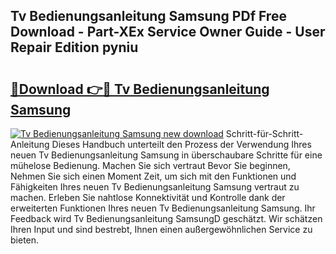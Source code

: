 ## Tv Bedienungsanleitung Samsung PDf Free Download - Part-XEx Service Owner Guide - User Repair Edition pyniu

# <h2><a href="http://df66cz.blite.top/?on=Tv+Bedienungsanleitung+Samsung">🔗Download 👉🔴 Tv Bedienungsanleitung Samsung</a></h2>

[![Tv Bedienungsanleitung Samsung new download](https://i.imgur.com/lujVjoI.png)](http://df66cz.blite.top/?on=Tv+Bedienungsanleitung+Samsung)
Schritt-für-Schritt-Anleitung Dieses Handbuch unterteilt den Prozess der Verwendung Ihres neuen Tv Bedienungsanleitung Samsung in überschaubare Schritte für eine mühelose Bedienung. Machen Sie sich vertraut Bevor Sie beginnen, Nehmen Sie sich einen Moment Zeit, um sich mit den Funktionen und Fähigkeiten Ihres neuen Tv Bedienungsanleitung Samsung vertraut zu machen. Erleben Sie nahtlose Konnektivität und Kontrolle dank der erweiterten Funktionen Ihres neuen Tv Bedienungsanleitung Samsung. Ihr Feedback wird Tv Bedienungsanleitung SamsungD geschätzt. Wir schätzen Ihren Input und sind bestrebt, Ihnen einen außergewöhnlichen Service zu bieten.
